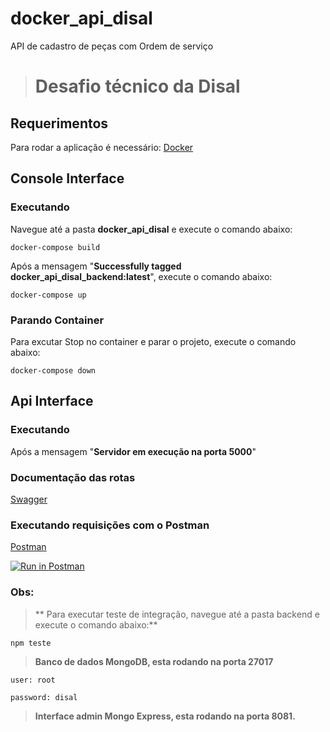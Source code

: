 # docker_api_disal

API de cadastro de peças com Ordem de serviço

> # Desafio técnico da Disal

## Requerimentos

Para rodar a aplicação é necessário:
[Docker](https://www.docker.com/)

## Console Interface

### Executando

Navegue até a pasta **docker_api_disal** e execute o comando abaixo:

    docker-compose build

Após a mensagem "**Successfully tagged docker_api_disal_backend:latest**", execute o comando abaixo:

    docker-compose up

### Parando Container

Para excutar Stop no container e parar o projeto, execute o comando abaixo:

    docker-compose down

## Api Interface

### Executando

Após a mensagem "**Servidor em execução na porta 5000**"

### Documentação das rotas

[Swagger](http://localhost:5000/api/v1/api-docs/)

### Executando requisições com o Postman

[Postman](https://documenter.getpostman.com/view/2333553/SztA78vK)

[![Run in Postman](https://run.pstmn.io/button.svg)](https://app.getpostman.com/run-collection/90fb5ec64e82d1416ac5)

### Obs:

> ** Para executar teste de integração, navegue até a pasta backend e execute o comando abaixo:**

    npm teste

> **Banco de dados MongoDB, esta rodando na porta 27017**

    user: root

    password: disal

> **Interface admin Mongo Express, esta rodando na porta 8081.**
